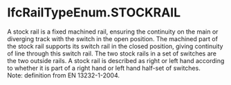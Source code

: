 IfcRailTypeEnum.STOCKRAIL
=========================
A stock rail is a fixed machined rail, ensuring the continuity on the main or
diverging track with the switch in the open position. The machined part of the
stock rail supports its switch rail in the closed position, giving continuity
of line through this switch rail. The two stock rails in a set of switches are
the two outside rails. A stock rail is described as right or left hand
according to whether it is part of a right hand or left hand half-set of
switches.  
Note: definition from EN 13232-1-2004.  


